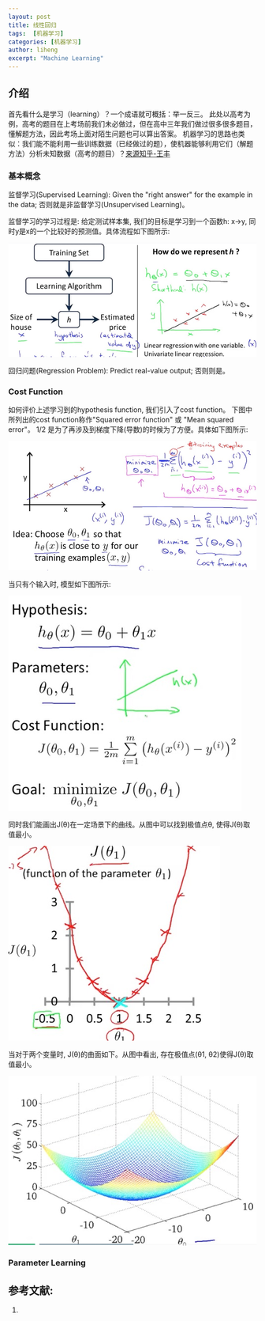 ```yaml
---
layout: post
title: 线性回归
tags:  [机器学习]
categories: [机器学习]
author: liheng
excerpt: "Machine Learning"
---
```

## 介绍

首先看什么是学习（learning）？一个成语就可概括：举一反三。
此处以高考为例，高考的题目在上考场前我们未必做过，但在高中三年我们做过很多很多题目，懂解题方法，因此考场上面对陌生问题也可以算出答案。
机器学习的思路也类似：我们能不能利用一些训练数据（已经做过的题），使机器能够利用它们（解题方法）分析未知数据（高考的题目）？[来源知乎-王丰][whatIsLearning]

### 基本概念

监督学习(Supervised Learning): Given the "right answer" for the example in the data; 否则就是非监督学习(Unsupervised Learning)。

监督学习的学习过程是: 给定测试样本集, 我们的目标是学习到一个函数h: x->y, 同时y是x的一个比较好的预测值。具体流程如下图所示:

![supervise-learning-process](/images/ml/linearRegression/machine-learning-process.png)

回归问题(Regression Problem): Predict real-value output; 否则则是。 

### Cost Function

如何评价上述学习到的hypothesis function, 我们引入了cost function。
下图中所列出的cost function称作"Squared error function" 或 "Mean squared error"。
1/2 是为了再涉及到梯度下降(导数)的时候为了方便。具体如下图所示:

![cost-function](/images/ml/linearRegression/cost-function.png)

当只有个输入时, 模型如下图所示:

![single-parameter-cost-function](/images/ml/linearRegression/single.png)

同时我们能画出J(θ)在一定场景下的曲线。从图中可以找到极值点θ, 使得J(θ)取值最小。

![single-variable-cost-funcion-picture](/images/ml/linearRegression/single-variable-cost-funcion-picture.png)

当对于两个变量时, J(θ)的曲面如下。从图中看出, 存在极值点(θ1, θ2)使得J(θ)取值最小。

![dual-parameter-cost-function](/images/ml/linearRegression/dual-parameter-cost-function.png)

### Parameter Learning


[whatIsLearning]: https://www.zhihu.com/question/23194489/answer/25028661

## 参考文献:

1. 